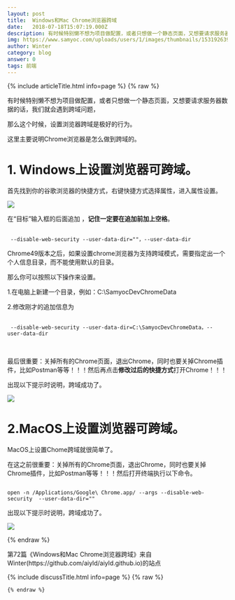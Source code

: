 ```yaml
---
layout: post
title:  Windows和Mac Chrome浏览器跨域
date:   2018-07-18T15:07:19.000Z
description: 有时候特别懒不想为项目做配置，或者只想做一个静态页面，又想要请求服务器数据的话，我们就会遇到跨域问题，那么这个时候，设置浏览器跨域是极好的行为。这里主要说明Ch...
img: https://www.samyoc.com/uploads/users/1/images/thumbnails/1531926393972.jpg
author: Winter
category: blog
answer: 0
tags: 前端
---
```

<div class="article-root">
  <div class="article">
    {% include articleTitle.html info=page %}
    {% raw %}
    <div class="article-content"><p>有时候特别懒不想为项目做配置，或者只想做一个静态页面，又想要请求服务器数据的话，我们就会遇到跨域问题，</p>

<p>那么这个时候，设置浏览器跨域是极好的行为。</p>

<p>这里主要说明Chrome浏览器是怎么做到跨域的。</p>

<h1>1. Windows上设置浏览器可跨域。</h1>

<p>首先找到你的谷歌浏览器的快捷方式，右键快捷方式选择属性，进入属性设置。</p>

<p><img class="thumb-img" src="https://www.samyoc.com/uploads/users/1/images/1531925117170.png" style="max-width:100%" /></p>

<p>在&ldquo;目标&rdquo;输入框的后面追加 ，<strong>记住一定要在追加前加上空格</strong>。</p>

<pre>
<code>
 --disable-web-security --user-data-dir=&quot;&quot;，--user-data-dir 
</code></pre>

<p>Chrome49版本之后，如果设置chrome浏览器为支持跨域模式，需要指定出一个个人信息目录，而不能使用默认的目录。</p>

<p>那么你可以按照以下操作来设置。</p>

<p>1.在电脑上新建一个目录，例如：C:\SamyocDevChromeData</p>

<p>2.修改刚才的追加信息为</p>

<pre>
<code>
 --disable-web-security --user-data-dir=C:\SamyocDevChromeData，--user-data-dir 
</code></pre>

<p>&nbsp;</p>

<p>最后很重要：关掉所有的Chrome页面，退出Chrome，同时也要关掉Chrome插件，比如Postman等等！！！然后再点击<strong>修改过后的快捷方式</strong>打开Chrome！！！</p>

<p>出现以下提示时说明，跨域成功了。</p>

<p><img class="thumb-img" src="https://www.samyoc.com/uploads/users/1/images/1531925754594.jpg" style="max-width:100%" /></p>

<h1>2.MacOS上设置浏览器可跨域。</h1>

<p>MacOS上设置Chome跨域就很简单了。</p>

<p>在这之前很重要：关掉所有的Chrome页面，退出Chrome，同时也要关掉Chrome插件，比如Postman等等！！！然后打开终端执行以下命令。</p>

<pre>
<code>
open -n /Applications/Google\ Chrome.app/ --args --disable-web-security  --user-data-dir=&quot;&quot; 
</code></pre>

<p>出现以下提示时说明，跨域成功了。</p>

<p><img class="thumb-img" src="https://www.samyoc.com/uploads/users/1/images/1531925754594.jpg" style="max-width:100%" /></p>
</div>
    {% endraw %}
  </div>
  <p class="winter_mark">第72篇《Windows和Mac Chrome浏览器跨域》来自Winter(https://github.com/aiyld/aiyld.github.io)的站点</p>
  <div class="discuss-wrapper">
    {% include discussTitle.html info=page %}
    {% raw %}
    
    {% endraw %}
  </div>
<div>
